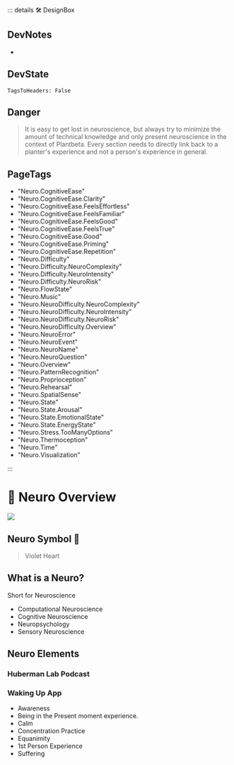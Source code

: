 ::: details 🛠 <dev>DesignBox</dev>

## DevNotes

-

## DevState

`TagsToHeaders: False`


## Danger
> It is easy to get lost in neuroscience, but always try to minimize the amount of technical knowledge and only present neuroscience in the context of Plantbeta. Every section needs to directly link back to a planter's experience and not a person's experience in general.

<h2>PageTags</h2>

- "Neuro.CognitiveEase"
- "Neuro.CognitiveEase.Clarity"
- "Neuro.CognitiveEase.FeelsEffortless"
- "Neuro.CognitiveEase.FeelsFamiliar"
- "Neuro.CognitiveEase.FeelsGood"
- "Neuro.CognitiveEase.FeelsTrue"
- "Neuro.CognitiveEase.Good"
- "Neuro.CognitiveEase.Priming"
- "Neuro.CognitiveEase.Repetition"
- "Neuro.Difficulty"
- "Neuro.Difficulty.NeuroComplexity"
- "Neuro.Difficulty.NeuroIntensity"
- "Neuro.Difficulty.NeuroRisk"
- "Neuro.FlowState"
- "Neuro.Music"
- "Neuro.NeuroDifficulty.NeuroComplexity"
- "Neuro.NeuroDifficulty.NeuroIntensity"
- "Neuro.NeuroDifficulty.NeuroRisk"
- "Neuro.NeuroDifficulty.Overview"
- "Neuro.NeuroError"
- "Neuro.NeuroEvent"
- "Neuro.NeuroName"
- "Neuro.NeuroQuestion"
- "Neuro.Overview"
- "Neuro.PatternRecognition"
- "Neuro.Proprioception"
- "Neuro.Rehearsal"
- "Neuro.SpatialSense"
- "Neuro.State"
- "Neuro.State.Arousal"
- "Neuro.State.EmotionalState"
- "Neuro.State.EnergyState"
- "Neuro.Stress.TooManyOptions"
- "Neuro.Thermoception"
- "Neuro.Time"
- "Neuro.Visualization"

:::

# 💜 <neuro>Neuro Overview </neuro>
![](/Neuro/Neuro_Emoji.png)

## <neuro>Neuro Symbol</neuro> 💜
> Violet Heart

## What is a Neuro?

Short for Neuroscience

- Computational Neuroscience
- Cognitive Neuroscience
- Neuropsychology
- Sensory Neuroscience


## Neuro Elements

### Huberman Lab Podcast

### Waking Up App

- Awareness
- Being in the Present moment experience.
- Calm
- Concentration Practice
- Equanimity
- 1st Person Experience
- Suffering



